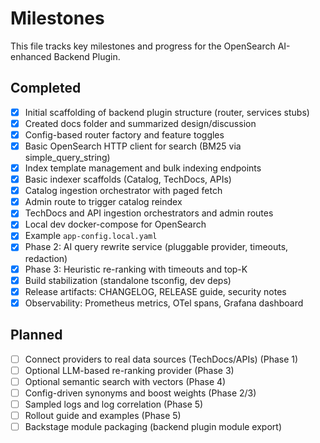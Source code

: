 # Milestones

This file tracks key milestones and progress for the OpenSearch AI-enhanced Backend Plugin.

## Completed
- [x] Initial scaffolding of backend plugin structure (router, services stubs)
- [x] Created docs folder and summarized design/discussion
 - [x] Config-based router factory and feature toggles
 - [x] Basic OpenSearch HTTP client for search (BM25 via simple_query_string)
 - [x] Index template management and bulk indexing endpoints
 - [x] Basic indexer scaffolds (Catalog, TechDocs, APIs)
 - [x] Catalog ingestion orchestrator with paged fetch
 - [x] Admin route to trigger catalog reindex
 - [x] TechDocs and API ingestion orchestrators and admin routes
 - [x] Local dev docker-compose for OpenSearch
 - [x] Example `app-config.local.yaml`
 - [x] Phase 2: AI query rewrite service (pluggable provider, timeouts, redaction)
 - [x] Phase 3: Heuristic re-ranking with timeouts and top-K
 - [x] Build stabilization (standalone tsconfig, dev deps)
 - [x] Release artifacts: CHANGELOG, RELEASE guide, security notes
 - [x] Observability: Prometheus metrics, OTel spans, Grafana dashboard

## Planned
 - [ ] Connect providers to real data sources (TechDocs/APIs) (Phase 1)
 - [ ] Optional LLM-based re-ranking provider (Phase 3)
 - [ ] Optional semantic search with vectors (Phase 4)
 - [ ] Config-driven synonyms and boost weights (Phase 2/3)
 - [ ] Sampled logs and log correlation (Phase 5)
 - [ ] Rollout guide and examples (Phase 5)
 - [ ] Backstage module packaging (backend plugin module export)
